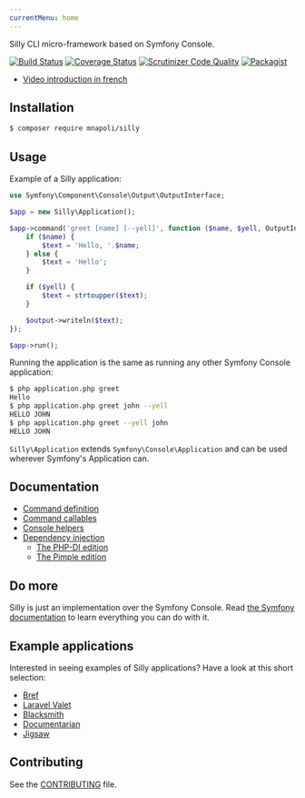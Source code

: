 ```yaml
---
currentMenu: home
---
```

Silly CLI micro-framework based on Symfony Console.

[![Build Status](https://img.shields.io/travis/mnapoli/silly/master.svg?style=flat-square)](https://travis-ci.org/mnapoli/silly)
[![Coverage Status](https://img.shields.io/coveralls/mnapoli/silly/master.svg?style=flat-square)](https://coveralls.io/r/mnapoli/silly?branch=master)
[![Scrutinizer Code Quality](https://img.shields.io/scrutinizer/g/mnapoli/silly.svg?style=flat-square)](https://scrutinizer-ci.com/g/mnapoli/silly/?branch=master)
[![Packagist](https://img.shields.io/packagist/dt/mnapoli/silly.svg?maxAge=2592000)](https://packagist.org/packages/mnapoli/silly)

- [Video introduction in french](https://www.youtube.com/watch?v=aoE1FDN5_8s)

## Installation

```bash
$ composer require mnapoli/silly
```

## Usage

Example of a Silly application:

```php
use Symfony\Component\Console\Output\OutputInterface;

$app = new Silly\Application();

$app->command('greet [name] [--yell]', function ($name, $yell, OutputInterface $output) {
    if ($name) {
        $text = 'Hello, '.$name;
    } else {
        $text = 'Hello';
    }

    if ($yell) {
        $text = strtoupper($text);
    }

    $output->writeln($text);
});

$app->run();
```

Running the application is the same as running any other Symfony Console application:

```bash
$ php application.php greet
Hello
$ php application.php greet john --yell
HELLO JOHN
$ php application.php greet --yell john
HELLO JOHN
```

`Silly\Application` extends `Symfony\Console\Application` and can be used wherever Symfony's Application can.

## Documentation

- [Command definition](docs/command-definition.md)
- [Command callables](docs/command-callables.md)
- [Console helpers](docs/helpers.md)
- [Dependency injection](docs/dependency-injection.md)
    - [The PHP-DI edition](docs/php-di.md)
    - [The Pimple edition](docs/pimple.md)

## Do more

Silly is just an implementation over the Symfony Console. Read [the Symfony documentation](http://symfony.com/doc/current/components/console/introduction.html) to learn everything you can do with it.

## Example applications

Interested in seeing examples of Silly applications? Have a look at this short selection:

- [Bref](https://github.com/mnapoli/bref/blob/c11662125d3d6cf3f96ee82c9e6fc60d9bcbbfdd/bref)
- [Laravel Valet](https://github.com/laravel/valet/blob/7ed0280374340b30f1e2698fe85d7db543570f57/cli/valet.php)
- [Blacksmith](https://github.com/mpociot/blacksmith/blob/320e97b9677f9e885d1f478593143f329afb9510/blacksmith)
- [Documentarian](https://github.com/mpociot/documentarian/blob/34189ff3357aa3b013930b471410f135f09792de/documentarian)
- [Jigsaw](https://github.com/tightenco/jigsaw/blob/9d50dcf65187cc0b834f194a15e4e90c6d68b9fc/jigsaw)

## Contributing

See the [CONTRIBUTING](CONTRIBUTING.md) file.
